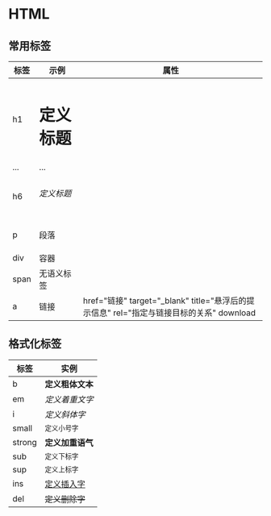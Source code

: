 # HTML

## 常用标签

| 标签 | 示例                    | 属性                                                                                      |
| ---- | ----------------------- | ----------------------------------------------------------------------------------------- |
| h1   | <h1>定义标题</h1>       |
| ...  | ...                     |
| h6   | <h6>定义标题</h6>       |
| p    | <p>段落</p>             |
| div  | <div>容器</div>         |
| span | <span>无语义标签</span> |
| a    | <a>链接</a>             | href="链接" target="_blank" title="悬浮后的提示信息" rel="指定与链接目标的关系" download |

## 格式化标签

| 标签   | 实例                          |
| ------ | ----------------------------- |
| b      | <b>定义粗体文本               |
| em     | <em>定义着重文字</em>         |
| i      | <i>定义斜体字</i>             |
| small  | <small>定义小号字</small>     |
| strong | <strong>定义加重语气</strong> |
| sub    | <sub>定义下标字</sub>         |
| sup    | <sup>定义上标字</sup>         |
| ins    | <ins>定义插入字</ins>         |
| del    | <del>定义删除字</del>         |
